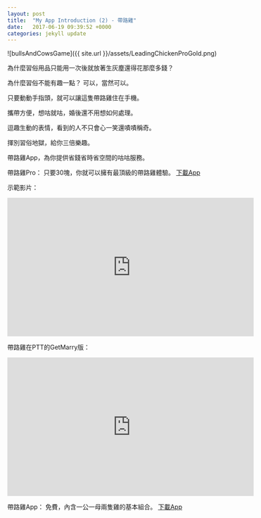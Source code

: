 ```yaml
---
layout: post
title:  "My App Introduction (2) - 帶路雞"
date:   2017-06-19 09:39:52 +0000
categories: jekyll update
---
```

![bullsAndCowsGame]({{ site.url }}/assets/LeadingChickenProGold.png)



為什麼習俗用品只能用一次後就放著生灰塵還得花那麼多錢？

為什麼習俗不能有趣一點？
可以，當然可以。

只要動動手指頭，就可以讓這隻帶路雞住在手機。

攜帶方便，想咕就咕，婚後還不用想如何處理。

逗趣生動的表情，看到的人不只會心一笑還嘖嘖稱奇。

揮別習俗地獄，給你三倍樂趣。

帶路雞App，為你提供省錢省時省空間的咕咕服務。

帶路雞Pro：
只要30塊，你就可以擁有最頂級的帶路雞體驗。
[下載App][帶路雞Pro-App-Store]

示範影片：
<iframe width="560" height="315" src="https://www.youtube.com/embed/chc1-Qk3nRY" frameborder="0" allowfullscreen></iframe>  

帶路雞在PTT的GetMarry版：
<iframe width="560" height="315" src="https://www.youtube.com/embed/ZemMXMyyal4" frameborder="0" gesture="media" allow="encrypted-media" allowfullscreen></iframe>

帶路雞App：
免費，內含一公一母兩隻雞的基本組合。
[下載App][帶路雞-App-Store]


[帶路雞Pro-App-Store]: https://appsto.re/tw/kp-Sfb.i
[帶路雞-App-Store]: https://appsto.re/tw/amD6eb.i

